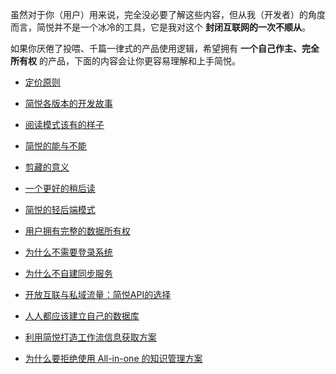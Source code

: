 

虽然对于你（用户）用来说，完全没必要了解这些内容，但从我（开发者）的角度而言，简悦并不是一个冰冷的工具，它是我对这个 **封闭互联网的一次不顺从**。

如果你厌倦了投喂、千篇一律式的产品使用逻辑，希望拥有 **一个自己作主、完全所有权** 的产品，下面的内容会让你更容易理解和上手简悦。

* [定价原则](定价原则)

* [简悦各版本的开发故事](简悦各版本的开发故事)

* [阅读模式该有的样子](阅读模式该有的样子)

* [简悦的能与不能](简悦的能与不能)

* [剪藏的意义](剪藏的意义)

* [一个更好的稍后读](一个更好的稍后读)

* [简悦的轻后端模式](简悦的轻后端模式)

* [用户拥有完整的数据所有权](用户拥有完整的数据所有权)

* [为什么不需要登录系统](为什么不需要登录系统)

* [为什么不自建同步服务](为什么不自建同步服务)

* [开放互联与私域流量：简悦API的选择](开放互联与私域流量：简悦API的选择)

* [人人都应该建立自己的数据库](人人都应该建立自己的数据库)

* [利用简悦打造工作流信息获取方案](利用简悦打造工作流信息获取方案)

* [为什么要拒绝使用 All-in-one 的知识管理方案](为什么要拒绝使用All-in-one的知识管理方案)